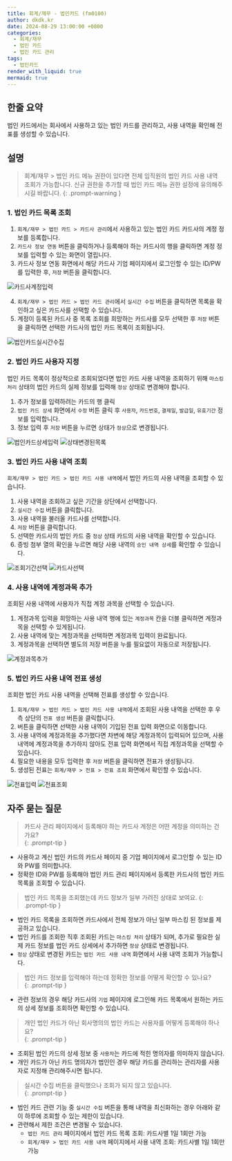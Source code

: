 ```yaml
---
title: 회계/재무 - 법인카드 (fm0100)
author: dkdk.kr
date: 2024-08-29 13:00:00 +0800
categories:
  - 회계/재무
  - 법인 카드
  - 법인 카드 관리
tags:
  - 법인카드
render_with_liquid: true
mermaid: true
---
```

## 한줄 요약

법인 카드에서는 회사에서 사용하고 있는 법인 카드를 관리하고, 사용 내역을 확인해 전표를 생성할 수 있습니다. 

## 설명

> 회계/재무 > 법인 카드 메뉴 권한이 있다면 전체 임직원의 법인 카드 사용 내역 조회가 가능합니다. 신규 권한을 추가할 때 법인 카드 메뉴 권한 설정에 유의해주시길 바랍니다. 
{: .prompt-warning }
### 1. 법인 카드 목록 조회
1. `회계/재무 > 법인 카드 > 카드사 관리`에서 사용하고 있는 법인 카드 카드사의 계정 정보를 등록합니다.
2. `카드사 정보 연동` 버튼을 클릭하거나 등록해야 하는 카드사의 행을 클릭하면 계정 정보를 입력할 수 있는 화면이 열립니다.
3. 카드사 정보 연동 화면에서 해당 카드사 기업 페이지에서 로그인할 수 있는 ID/PW를 입력한 후, `저장` 버튼을 클릭합니다. 

![카드사계정입력](assets/img/Pasted%20image%2020240923094824.png)

4.  `회계/재무 > 법인 카드 > 법인 카드 관리`에서 `실시간 수집` 버튼을 클릭하면 목록을 확인하고 싶은 카드사를 선택할 수 있습니다. 
5. 계정이 등록된 카드사 중 목록 조회를 희망하는 카드사를 모두 선택한 후 `저장` 버튼을 클릭하면 선택한 카드사의 법인 카드 목록이 조회됩니다.

![법인카드실시간수집](assets/img/Pasted%20image%2020240923094848.png)
### 2. 법인 카드 사용자 지정
법인 카드 목록이 정상적으로 조회되었다면 법인 카드 사용 내역을 조회하기 위해 `마스킹 처리` 상태의 법인 카드의 실제 정보를 입력해 `정상` 상태로 변경해야 합니다.
1. 추가 정보를 입력하려는 카드의 행 클릭
2. `법인 카드 상세` 화면에서 `수정` 버튼 클릭 후 `사용자`, `카드번호`, `결제일`, `발급일`, `유효기간` 정보를 입력합니다.
3. 정보 입력 후 `저장` 버튼을 누르면 상태가 `정상`으로 변경됩니다.

![법인카드상세입력](assets/img/Pasted%20image%2020240923095000.png)
![상태변경된목록](assets/img/Pasted%20image%2020240923095043.png)

### 3. 법인 카드 사용 내역 조회
`회계/재무 > 법인 카드 > 법인 카드 사용 내역`에서 법인 카드의 사용 내역을 조회할 수 있습니다.
1. 사용 내역을 조회하고 싶은 기간을 상단에서 선택합니다.
2. `실시간 수집` 버튼을 클릭합니다.
3. 사용 내역을 불러올 카드사를 선택합니다.
4. `저장` 버튼을 클릭합니다.
5. 선택한 카드사의 법인 카드 중 `정상` 상태 카드의 사용 내역을 확인할 수 있습니다.
6. 증빙 첨부 열의 확인을 누르면 해당 사용 내역의 `승인 내역 상세`를 확인할 수 있습니다.

![조회기간선택](assets/img/Pasted%20image%2020240923095221.png)
![카드사선택](assets/img/Pasted%20image%2020240923095957.png)
### 4. 사용 내역에 계정과목 추가
조회된 사용 내역에 사용자가 직접 계정 과목을 선택할 수 있습니다.
1. 계정과목 입력을 희망하는 사용 내역 행에 있는 `계정과목` 칸을 더블 클릭하면 계정과목을 선택할 수 있게됩니다.
2. 사용 내역에 맞는 계정과목을 선택하면 계정과목 입력이 완료됩니다. 
3. 계정과목을 선택하면 별도의 저장 버튼을 누를 필요없이 자동으로 저장됩니다. 

![계정과목추가](assets/img/Pasted%20image%2020240923210838.png)
### 5. 법인 카드 사용 내역 전표 생성
조회한 법인 카드 사용 내역을 선택해 전표를 생성할 수 있습니다.
1. `회계/재무 > 법인 카드 > 법인 카드 사용 내역`에서 조회된 사용 내역을 선택한 후 우측 상단의 `전표 생성` 버튼을 클릭합니다.
2. 버튼을 클릭하면 선택한 사용 내역이 기입된 전표 입력 화면으로 이동합니다.
3. 사용 내역에 계정과목을 추가했다면 차변에 해당 계정과목이 입력되어 있으며, 사용 내역에 계정과목을 추가하지 않아도 전표 입력 화면에서 직접 계정과목을 선택할 수 있습니다. 
4. 필요한 내용을 모두 입력한 후 `저장` 버튼을 클릭하면 전표가 생성됩니다. 
5. 생성된 전표는 `회계/재무 > 전표 > 전표 조회` 화면에서 확인할 수 있습니다.

![전표입력](assets/img/Pasted%20image%2020240923095603.png)
![전표조회](assets/img/Pasted%20image%2020240923095655.png)
## 자주 묻는 질문

> 카드사 관리 페이지에서 등록해야 하는 카드사 계정은 어떤 계정을 의미하는 건가요?  
{: .prompt-tip }

- 사용하고 계신 법인 카드의 카드사 페이지 중 기업 페이지에서 로그인할 수 있는 ID와 PW를 의미합니다.
- 정확한 ID와 PW를 등록해야 법인 카드 관리 페이지에서 등록한 카드사의 법인 카드 목록을 조회할 수 있습니다. 

> 법인 카드 목록을 조회했는데 카드 정보가 일부 가려진 상태로 보여요.
{: .prompt-tip }

- 법인 카드 목록을 조회하면 카드사에서 전체 정보가 아닌 일부 마스킹 된 정보를 제공하고 있습니다.
- 법인 카드를 조회한 직후 조회된 카드는 `마스킹 처리` 상태가 되며, 추가로 필요한 실제 카드 정보를 법인 카드 상세에서 추가하면 `정상` 상태로 변경됩니다.
- `정상` 상태로 변경된 카드는 `법인 카드 사용 내역` 화면에서 사용 내역 조회가 가능합니다.

> 법인 카드 정보를 입력해야 하는데 정확한 정보를 어떻게 확인할 수 있나요?  
{: .prompt-tip }

- 관련 정보의 경우 해당 카드사의 `기업` 페이지에 로그인해 카드 목록에서 원하는 카드의 상세 정보를 조회하면 확인할 수 있습니다. 

> 개인 법인 카드가 아닌 회사명의의 법인 카드는 사용자를 어떻게 등록해야 하나요?  
{: .prompt-tip }

- 조회된 법인 카드의 상세 정보 중 `사용자`는 카드에 적힌 명의자를 의미하지 않습니다.
- 개인 카드가 아닌 카드 명의자가 법인인 경우 해당 카드를 관리하는 관리자를 사용자로 지정해 관리해주시면 됩니다.

> 실시간 수집 버튼을 클릭했으나 조회가 되지 않고 있습니다.  
{: .prompt-tip }

- 법인 카드 관련 기능 중 `실시간 수집` 버튼을 통해 내역을 최신화하는 경우 아래와 같이 하루에 조회할 수 있는 제한이 있습니다.
- 관련해서 제한 조건은 변경될 수 있습니다. 
  - `법인 카드 관리` 페이지에서 법인 카드 목록 조회: 카드사별 1일 1회만 가능 
  - `회계/재무 > 법인 카드 사용 내역` 페이지에서 사용 내역 조회: 카드사별 1일 1회만 가능